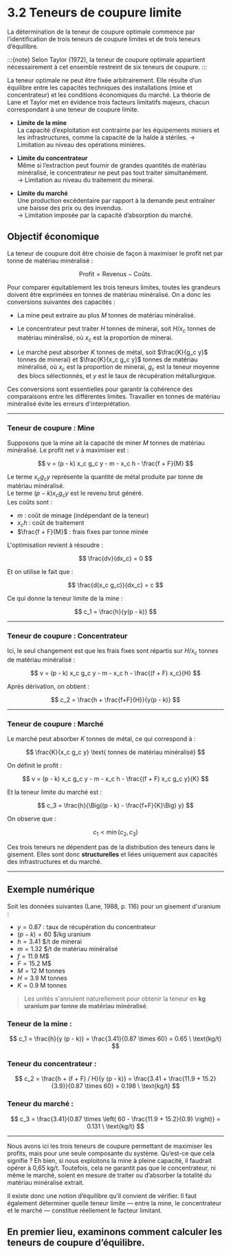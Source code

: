 # 3.2 Teneurs de coupure limite

La détermination de la teneur de coupure optimale commence par l’identification de trois teneurs de coupure limites et de trois teneurs d’équilibre.

:::{note}
Selon Taylor (1972), la teneur de coupure optimale appartient nécessairement à cet ensemble restreint de six teneurs de coupure.
:::

La teneur optimale ne peut être fixée arbitrairement. Elle résulte d’un équilibre entre les capacités techniques des installations (mine et concentrateur) et les conditions économiques du marché. La théorie de Lane et Taylor met en évidence trois facteurs limitatifs majeurs, chacun correspondant à une teneur de coupure limite.


- **Limite de la mine**  
  La capacité d’exploitation est contrainte par les équipements miniers et les infrastructures, comme la capacité de la halde à stériles.
  → Limitation au niveau des opérations minières.

- **Limite du concentrateur**  
  Même si l’extraction peut fournir de grandes quantités de matériau minéralisé, le concentrateur ne peut pas tout traiter simultanément.  
  → Limitation au niveau du traitement du minerai.

- **Limite du marché**  
  Une production excédentaire par rapport à la demande peut entraîner une baisse des prix ou des invendus.  
  → Limitation imposée par la capacité d’absorption du marché.


## Objectif économique

La teneur de coupure doit être choisie de façon à maximiser le profit net par tonne de matériau minéralisé :

$$
\text{Profit} = \text{Revenus} - \text{Coûts}.
$$

Pour comparer équitablement les trois teneurs limites, toutes les grandeurs doivent être exprimées en tonnes de matériau minéralisé. On a donc les conversions suivantes des capacités :

- La mine peut extraire au plus $M$ tonnes de matériau minéralisé.

- Le concentrateur peut traiter $H$ tonnes de minerai, soit $H / x_c$ tonnes de matériau minéralisé, où $x_c$ est la proportion de minerai.

- Le marché peut absorber $K$ tonnes de métal, soit $\frac{K}{g_c y}$ tonnes de minerai} et $\frac{K}{x_c g_c y}$  tonnes de matériau minéralisé, où $x_c$ est la proportion de minerai, $g_c$ est la teneur moyenne des blocs sélectionnés, et $y$ est le taux de récupération métallurgique.


Ces conversions sont essentielles pour garantir la cohérence des comparaisons entre les différentes limites. Travailler en tonnes de matériau minéralisé évite les erreurs d'interprétation.

---

### Teneur de coupure : Mine

Supposons que la mine ait la capacité de miner $M$ tonnes de matériau minéralisé. Le profit net $v$ à maximiser est :

$$
v = (p - k) x_c g_c y - m - x_c h - \frac{f + F}{M}
$$

Le terme $x_c g_c y$ représente la quantité de métal produite par tonne de matériau minéralisé.  
Le terme $(p - k) x_c g_c y$ est le revenu brut généré.  
Les coûts sont :

- $m$ : coût de minage (indépendant de la teneur)  
- $x_c h$ : coût de traitement  
- $\frac{f + F}{M}$ : frais fixes par tonne minée  

L'optimisation revient à résoudre :

$$
\frac{dv}{dx_c} = 0
$$

Et on utilise le fait que :

$$
\frac{d(x_c g_c)}{dx_c} = c
$$

Ce qui donne la teneur limite de la mine :

$$
c_1 = \frac{h}{y(p - k)}
$$

---

### Teneur de coupure : Concentrateur

Ici, le seul changement est que les frais fixes sont répartis sur $H / x_c$ tonnes de matériau minéralisé :

$$
v = (p - k) x_c g_c y - m - x_c h  - \frac{(f + F) x_c}{H}
$$

Après dérivation, on obtient :

$$
c_2 = \frac{h + \frac{f+F}{H}}{y(p - k)}
$$

---

### Teneur de coupure : Marché

Le marché peut absorber $K$ tonnes de métal, ce qui correspond à :

$$
\frac{K}{x_c g_c y} \text{ tonnes de matériau minéralisé}
$$

On définit le profit :

$$
v = (p - k) x_c g_c y - m - x_c h  - \frac{(f + F) x_c g_c y}{K}
$$

Et la teneur limite du marché est :

$$
c_3 = \frac{h}{\Big((p - k) - \frac{f+F}{K}\Big) y}
$$

On observe que :

$$
c_1 < \min(c_2, c_3)
$$

Ces trois teneurs ne dépendent pas de la distribution des teneurs dans le gisement. Elles sont donc **structurelles** et liées uniquement aux capacités des infrastructures et du marché.

---

## Exemple numérique

Soit les données suivantes (Lane, 1988, p. 116) pour un gisement d'uranium :

- $y = 0.87$ : taux de récupération du concentrateur  
- $(p-k) = 60$ \$/kg uranium  
- $h = 3.41$ \$/t de minerai  
- $m = 1.32$ \$/t de matériau minéralisé  
- $f = 11.9$ M\$  
- $F = 15.2$ M\$  
- $M = 12$ M tonnes  
- $H = 3.9$ M tonnes  
- $K = 0.9$ M tonnes  

> Les unités s'annulent naturellement pour obtenir la teneur en **kg uranium par tonne de matériau minéralisé**.

### Teneur de la mine :

$$
c_1 = \frac{h}{y (p - k)} = \frac{3.41}{0.87 \times 60} = 0.65 \ \text{kg/t}
$$

### Teneur du concentrateur :

$$
c_2 = \frac{h + (f + F) / H}{y (p - k)} = \frac{3.41 + \frac{11.9 + 15.2}{3.9}}{0.87 \times 60} = 0.198 \ \text{kg/t}
$$

### Teneur du marché :

$$
c_3 = \frac{3.41}{0.87 \times \left( 60 - \frac{11.9 + 15.2}{0.9} \right)} = 0.131 \ \text{kg/t}
$$

---
Nous avons ici les trois teneurs de coupure permettant de maximiser les profits, mais pour une seule composante du système.
Qu’est-ce que cela signifie ? Eh bien, si nous exploitons la mine à pleine capacité, il faudrait opérer à 0,65 kg/t. Toutefois, cela ne garantit pas que le concentrateur, ni même le marché, soient en mesure de traiter ou d’absorber la totalité du matériau minéralisé extrait.

Il existe donc une notion d’équilibre qu’il convient de vérifier. Il faut également déterminer quelle teneur limite — entre la mine, le concentrateur et le marché — constitue réellement le facteur limitant.

En premier lieu, examinons comment calculer les teneurs de coupure d’équilibre.
---


